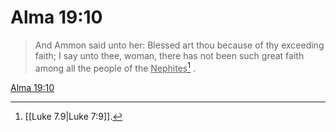 # Alma 19:10

> And Ammon said unto her: Blessed art thou because of thy exceeding faith; I say unto thee, woman, there has not been such great faith among all the people of the <u>Nephites</u>[^a] .

[Alma 19:10](https://www.churchofjesuschrist.org/study/scriptures/bofm/alma/19?lang=eng&id=p10#p10)


[^a]: [[Luke 7.9|Luke 7:9]].  

